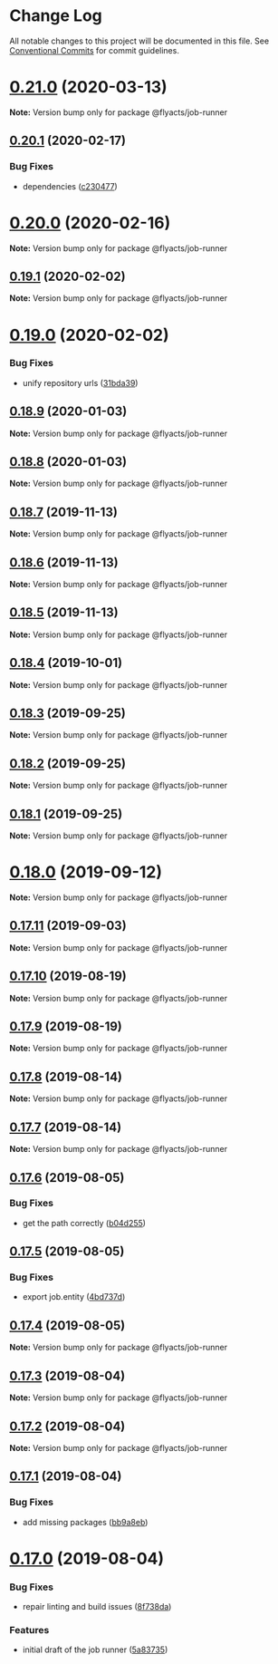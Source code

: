 # Change Log

All notable changes to this project will be documented in this file.
See [Conventional Commits](https://conventionalcommits.org) for commit guidelines.

# [0.21.0](https://github.com/flyacts/backend/compare/v0.20.1...v0.21.0) (2020-03-13)

**Note:** Version bump only for package @flyacts/job-runner





## [0.20.1](https://github.com/flyacts/backend/compare/v0.20.0...v0.20.1) (2020-02-17)


### Bug Fixes

* dependencies ([c230477](https://github.com/flyacts/backend/commit/c23047741cd4cbc436d0ecbd200a5e3570edc2a0))





# [0.20.0](https://github.com/flyacts/backend/compare/v0.19.1...v0.20.0) (2020-02-16)

**Note:** Version bump only for package @flyacts/job-runner





## [0.19.1](https://github.com/flyacts/backend/compare/v0.19.0...v0.19.1) (2020-02-02)

**Note:** Version bump only for package @flyacts/job-runner





# [0.19.0](https://github.com/flyacts/backend/compare/v0.18.9...v0.19.0) (2020-02-02)


### Bug Fixes

* unify repository urls ([31bda39](https://github.com/flyacts/backend/commit/31bda39))





## [0.18.9](https://github.com/flyacts/backend/compare/v0.18.8...v0.18.9) (2020-01-03)

**Note:** Version bump only for package @flyacts/job-runner





## [0.18.8](https://github.com/flyacts/backend/compare/v0.18.7...v0.18.8) (2020-01-03)

**Note:** Version bump only for package @flyacts/job-runner





## [0.18.7](https://github.com/flyacts/backend/compare/v0.18.6...v0.18.7) (2019-11-13)

**Note:** Version bump only for package @flyacts/job-runner





## [0.18.6](https://github.com/flyacts/backend/compare/v0.18.5...v0.18.6) (2019-11-13)

**Note:** Version bump only for package @flyacts/job-runner





## [0.18.5](https://github.com/flyacts/backend/compare/v0.18.4...v0.18.5) (2019-11-13)

**Note:** Version bump only for package @flyacts/job-runner





## [0.18.4](https://github.com/flyacts/backend/compare/v0.18.3...v0.18.4) (2019-10-01)

**Note:** Version bump only for package @flyacts/job-runner





## [0.18.3](https://github.com/flyacts/backend/compare/v0.18.2...v0.18.3) (2019-09-25)

**Note:** Version bump only for package @flyacts/job-runner





## [0.18.2](https://github.com/flyacts/backend/compare/v0.18.1...v0.18.2) (2019-09-25)

**Note:** Version bump only for package @flyacts/job-runner





## [0.18.1](https://github.com/flyacts/backend/compare/v0.18.0...v0.18.1) (2019-09-25)

**Note:** Version bump only for package @flyacts/job-runner





# [0.18.0](https://github.com/flyacts/backend/compare/v0.17.11...v0.18.0) (2019-09-12)

**Note:** Version bump only for package @flyacts/job-runner





## [0.17.11](https://github.com/flyacts/backend/compare/v0.17.10...v0.17.11) (2019-09-03)

**Note:** Version bump only for package @flyacts/job-runner





## [0.17.10](https://github.com/flyacts/backend/compare/v0.17.9...v0.17.10) (2019-08-19)

**Note:** Version bump only for package @flyacts/job-runner





## [0.17.9](https://github.com/flyacts/backend/compare/v0.17.8...v0.17.9) (2019-08-19)

**Note:** Version bump only for package @flyacts/job-runner





## [0.17.8](https://github.com/flyacts/backend/compare/v0.17.7...v0.17.8) (2019-08-14)

**Note:** Version bump only for package @flyacts/job-runner





## [0.17.7](https://github.com/flyacts/backend/compare/v0.17.6...v0.17.7) (2019-08-14)

**Note:** Version bump only for package @flyacts/job-runner





## [0.17.6](https://github.com/flyacts/backend/compare/v0.17.5...v0.17.6) (2019-08-05)


### Bug Fixes

* get the path correctly ([b04d255](https://github.com/flyacts/backend/commit/b04d255))





## [0.17.5](https://github.com/flyacts/backend/compare/v0.17.4...v0.17.5) (2019-08-05)


### Bug Fixes

* export job.entity ([4bd737d](https://github.com/flyacts/backend/commit/4bd737d))





## [0.17.4](https://github.com/flyacts/backend/compare/v0.17.3...v0.17.4) (2019-08-05)

**Note:** Version bump only for package @flyacts/job-runner





## [0.17.3](https://github.com/flyacts/backend/compare/v0.17.2...v0.17.3) (2019-08-04)

**Note:** Version bump only for package @flyacts/job-runner





## [0.17.2](https://github.com/flyacts/backend/compare/v0.17.1...v0.17.2) (2019-08-04)

**Note:** Version bump only for package @flyacts/job-runner





## [0.17.1](https://github.com/flyacts/backend/compare/v0.17.0...v0.17.1) (2019-08-04)


### Bug Fixes

* add missing packages ([bb9a8eb](https://github.com/flyacts/backend/commit/bb9a8eb))





# [0.17.0](https://github.com/flyacts/backend/compare/v0.16.7...v0.17.0) (2019-08-04)


### Bug Fixes

* repair linting and build issues ([8f738da](https://github.com/flyacts/backend/commit/8f738da))


### Features

* initial draft of the job runner ([5a83735](https://github.com/flyacts/backend/commit/5a83735))
